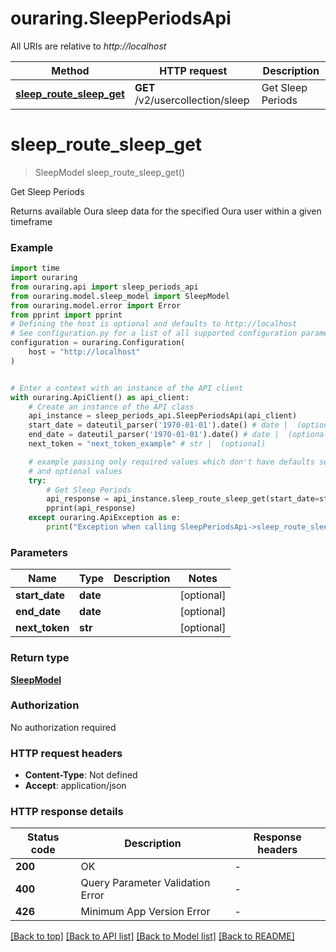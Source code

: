 # ouraring.SleepPeriodsApi

All URIs are relative to *http://localhost*

Method | HTTP request | Description
------------- | ------------- | -------------
[**sleep_route_sleep_get**](SleepPeriodsApi.md#sleep_route_sleep_get) | **GET** /v2/usercollection/sleep | Get Sleep Periods


# **sleep_route_sleep_get**
> SleepModel sleep_route_sleep_get()

Get Sleep Periods

Returns available Oura sleep data for the specified Oura user within a given timeframe

### Example


```python
import time
import ouraring
from ouraring.api import sleep_periods_api
from ouraring.model.sleep_model import SleepModel
from ouraring.model.error import Error
from pprint import pprint
# Defining the host is optional and defaults to http://localhost
# See configuration.py for a list of all supported configuration parameters.
configuration = ouraring.Configuration(
    host = "http://localhost"
)


# Enter a context with an instance of the API client
with ouraring.ApiClient() as api_client:
    # Create an instance of the API class
    api_instance = sleep_periods_api.SleepPeriodsApi(api_client)
    start_date = dateutil_parser('1970-01-01').date() # date |  (optional)
    end_date = dateutil_parser('1970-01-01').date() # date |  (optional)
    next_token = "next_token_example" # str |  (optional)

    # example passing only required values which don't have defaults set
    # and optional values
    try:
        # Get Sleep Periods
        api_response = api_instance.sleep_route_sleep_get(start_date=start_date, end_date=end_date, next_token=next_token)
        pprint(api_response)
    except ouraring.ApiException as e:
        print("Exception when calling SleepPeriodsApi->sleep_route_sleep_get: %s\n" % e)
```


### Parameters

Name | Type | Description  | Notes
------------- | ------------- | ------------- | -------------
 **start_date** | **date**|  | [optional]
 **end_date** | **date**|  | [optional]
 **next_token** | **str**|  | [optional]

### Return type

[**SleepModel**](SleepModel.md)

### Authorization

No authorization required

### HTTP request headers

 - **Content-Type**: Not defined
 - **Accept**: application/json


### HTTP response details

| Status code | Description | Response headers |
|-------------|-------------|------------------|
**200** | OK |  -  |
**400** | Query Parameter Validation Error |  -  |
**426** | Minimum App Version Error |  -  |

[[Back to top]](#) [[Back to API list]](../README.md#documentation-for-api-endpoints) [[Back to Model list]](../README.md#documentation-for-models) [[Back to README]](../README.md)

